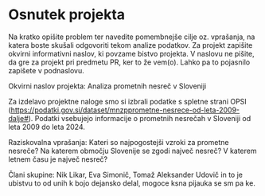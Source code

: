 # Osnutek projekta

Na kratko opišite problem ter navedite pomembnejše cilje oz. vprašanja, na katera boste skušali odgovoriti tekom analize podatkov. Za projekt zapišite okvirni informativni naslov, ki povzame bistvo projekta. V naslovu ne pišite, da gre za projekt pri predmetu PR, ker to že vem(o). Lahko pa to pojasnilo zapišete v podnaslovu.

Okvirni naslov projekta: Analiza prometnih nesreč v Sloveniji

Za izdelavo projektne naloge smo si izbrali podatke s spletne strani OPSI (https://podatki.gov.si/dataset/mnzpprometne-nesrece-od-leta-2009-dalje#). Podatki vsebujejo informacije o prometnih nesrečah v Sloveniji od leta 2009 do leta 2024.

Raziskovalna vprašanja:
Kateri so najpogostejši vzroki za prometne nesreče?
Na katerem območju Slovenije se zgodi največ nesreč?
V katerem letnem času je največ nesreč?

Člani skupine: Nik Likar, Eva Simonič, Tomaž Aleksander Udovič in to je ubistvu to od unih k bojo dejansko delal, mogoce ksna pijauka se sm pa ke.
